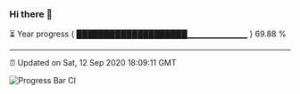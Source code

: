 ### Hi there 👋

⏳ Year progress { ████████████████████▁▁▁▁▁▁▁▁▁▁ } 69.88 %

---

⏰ Updated on Sat, 12 Sep 2020 18:09:11 GMT

![Progress Bar CI](https://github.com/liununu/liununu/workflows/Progress%20Bar%20CI/badge.svg)
